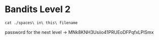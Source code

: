 # Bandits Level 2

`cat ./spaces\ in\ this\ filename`

password for the next level -> MNk8KNH3Usiio41PRUEoDFPqfxLPlSmx